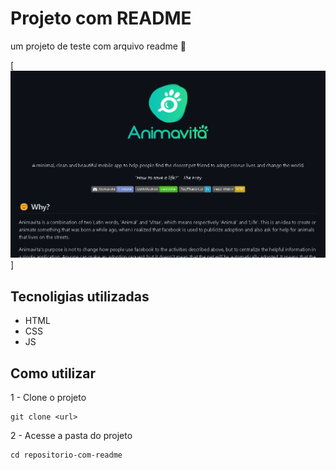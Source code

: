 # Projeto com README
um projeto de teste com arquivo readme 🚀

[<img src="tela.gif" alt="Gif da tela inicial do projeto xyz">]

## Tecnoligias utilizadas
- HTML
- CSS
- JS
## Como utilizar

1 - Clone o projeto 
```
git clone <url>
```

2 - Acesse a pasta do projeto
```
cd repositorio-com-readme
```